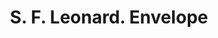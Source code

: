 ---
doi: 10.7916/D84N0GMP
date_other: '1896'
date_other_textual: '1896'
form: printed ephemera
genre:
- Envelopes
name:
- S. F. Leonard
object_in_context_url: https://biggert.cul.columbia.edu/items/view/ave_biggert_00243
subject_hierarchical_geographic:
- Chicago, Illinois, United States
subject_name:
- S. F. Leonard
title: S. F. Leonard. Envelope
sort_title: S. F. Leonard. Envelope
call_number: ave_biggert_00243
coordinates:
- 41.83694444444445,-87.68472222222222
pid: ave_biggert_00243
identifiers: ave_biggert_00243
permalink: /biggert/ave_biggert_00243/
layout: iiif-image-page
---